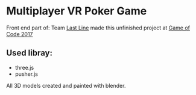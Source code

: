 # Multiplayer VR Poker Game

Front end part of:
Team [Last Line]() made this unfinished project at [Game of Code 2017](http://www.gameofcode.eu/)

## Used libray:
- three.js
- pusher.js

All 3D models created and painted with blender.
